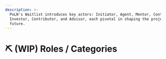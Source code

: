 ```yaml
---
description: >-
  PoLN's Waitlist introduces key actors: Initiator, Agent, Mentor, Contractor,
  Investor, Contributor, and Advisor, each pivotal in shaping the project's
  future.
---
```


# ⛏ (WIP) Roles / Categories

